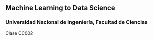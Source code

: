 ## Machine Learning to Data Science

### Universidad Nacional de Ingeniería, Facultad de Ciencias

Clase CC002
